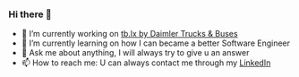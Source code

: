 ### Hi there 👋

- 🔭 I’m currently working on [tb.lx by Daimler Trucks & Buses](https://tblx.io/)
- 🌱 I’m currently learning on how I can became a better Software Engineer
- 💬 Ask me about anything, I will always try to give u an answer
- 📫 How to reach me: U can always contact me through my [LinkedIn](https://www.linkedin.com/in/renatompf)
